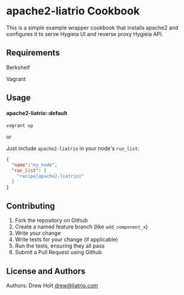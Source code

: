 apache2-liatrio Cookbook
========================
This is a simple example wrapper cookbook that installs apache2 and configures it to serve Hygieia UI and reverse proxy Hygieia API.

Requirements
------------
Berkshelf

Vagrant

Usage
-----
#### apache2-liatrio::default

`vagrant up`

or 

Just include `apache2-liatrio` in your node's `run_list`:

```json
{
  "name":"my_node",
  "run_list": [
    "recipe[apache2-liatrio]"
  ]
}
```

Contributing
------------
1. Fork the repository on Github
2. Create a named feature branch (like `add_component_x`)
3. Write your change
4. Write tests for your change (if applicable)
5. Run the tests, ensuring they all pass
6. Submit a Pull Request using Github

License and Authors
-------------------
Authors: Drew Holt <drew@liatrio.com>
